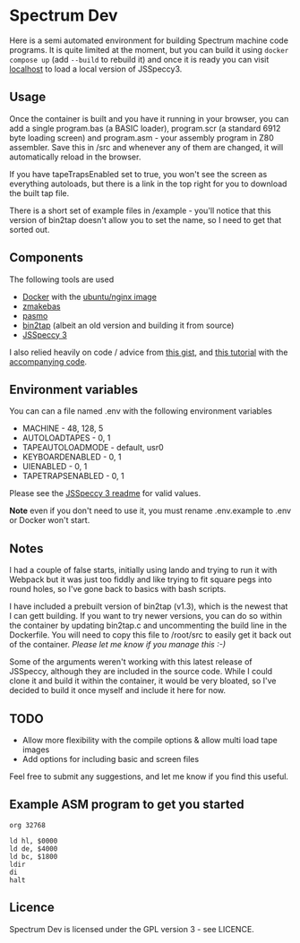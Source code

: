 # Spectrum Dev

Here is a semi automated environment for building Spectrum machine code programs. It is quite limited at the moment, but you can build it using ```docker compose up``` (add ```--build``` to rebuild it) and once it is ready you can visit [localhost](http://localhost) to load a local version of JSSpeccy3.

## Usage

Once the container is built and you have it running in your browser, you can add a single program.bas (a BASIC loader), program.scr (a standard 6912 byte loading screen) and program.asm - your assembly program in Z80 assembler. Save this in /src and whenever any of them are changed, it will automatically reload in the browser.

If you have tapeTrapsEnabled set to true, you won't see the screen as everything autoloads, but there is a link in the top right for you to download the built tap file.

There is a short set of example files in /example - you'll notice that this version of bin2tap doesn't allow you to set the name, so I need to get that sorted out.

## Components

The following tools are used

* [Docker](https://www.docker.com/) with the [ubuntu/nginx image](https://hub.docker.com/r/ubuntu/nginx)
* [zmakebas](https://github.com/z00m128/zmakebas)
* [pasmo](https://pasmo.speccy.org/)
* [bin2tap](http://zeroteam.sk/bin2tap.html) (albeit an old version and building it from source)
* [JSSpeccy 3](https://github.com/gasman/jsspeccy3)

I also relied heavily on code / advice from [this gist](https://gist.github.com/wesort/fabf99b0d4c06093057ac7e3cdcd38fd), and [this tutorial](https://benjamin.computer/posts/2022-04-22-ZX-coding.html) with the [accompanying code](https://github.com/OniDaito/speccy).

## Environment variables

You can can a file named .env with the following environment variables

* MACHINE - 48, 128, 5
* AUTOLOADTAPES - 0, 1
* TAPEAUTOLOADMODE - default, usr0
* KEYBOARDENABLED - 0, 1
* UIENABLED - 0, 1
* TAPETRAPSENABLED - 0, 1

Please see the [JSSpeccy 3 readme](https://github.com/gasman/jsspeccy3#embedding) for valid values.

**Note** even if you don't need to use it, you must rename .env.example to .env or Docker won't start.

## Notes

I had a couple of false starts, initially using lando and trying to run it with Webpack but it was just too fiddly and like trying to fit square pegs into round holes, so I've gone back to basics with bash scripts.

I have included a prebuilt version of bin2tap (v1.3), which is the newest that I can gett building. If you want to try newer versions, you can do so within the container by updating bin2tap.c and uncommenting the build line in the Dockerfile. You will need to copy this file to /root/src to easily get it back out of the container. *Please let me know if you manage this :-)*

Some of the arguments weren't working with this latest release of JSSpeccy, although they are included in the source code. While I could clone it and build it within the container, it would be very bloated, so I've decided to build it once myself and include it here for now.

## TODO

* Allow more flexibility with the compile options & allow multi load tape images
* Add options for including basic and screen files

Feel free to submit any suggestions, and let me know if you find this useful. 

## Example ASM program to get you started

```
org 32768

ld hl, $0000
ld de, $4000
ld bc, $1800
ldir
di
halt
```

## Licence

Spectrum Dev is licensed under the GPL version 3 - see LICENCE.
